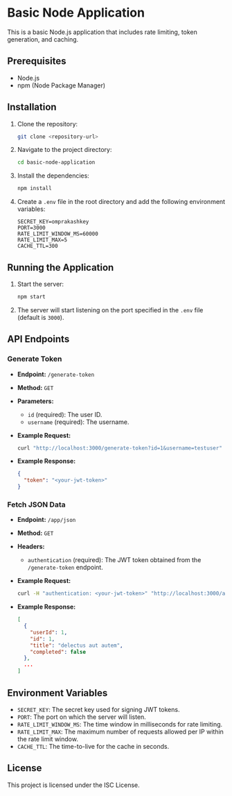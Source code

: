 # Basic Node Application

This is a basic Node.js application that includes rate limiting, token generation, and caching.

## Prerequisites

- Node.js
- npm (Node Package Manager)

## Installation

1. Clone the repository:

    ```sh
    git clone <repository-url>
    ```

2. Navigate to the project directory:

    ```sh
    cd basic-node-application
    ```

3. Install the dependencies:

    ```sh
    npm install
    ```

4. Create a `.env` file in the root directory and add the following environment variables:

    ```plaintext
    SECRET_KEY=omprakashkey
    PORT=3000
    RATE_LIMIT_WINDOW_MS=60000
    RATE_LIMIT_MAX=5
    CACHE_TTL=300
    ```

## Running the Application

1. Start the server:

    ```sh
    npm start
    ```

2. The server will start listening on the port specified in the `.env` file (default is `3000`).

## API Endpoints

### Generate Token

- **Endpoint:** `/generate-token`
- **Method:** `GET`
- **Parameters:**
  - `id` (required): The user ID.
  - `username` (required): The username.

- **Example Request:**

    ```sh
    curl "http://localhost:3000/generate-token?id=1&username=testuser"
    ```

- **Example Response:**

    ```json
    {
      "token": "<your-jwt-token>"
    }
    ```

### Fetch JSON Data

- **Endpoint:** `/app/json`
- **Method:** `GET`
- **Headers:**
  - `authentication` (required): The JWT token obtained from the `/generate-token` endpoint.

- **Example Request:**

    ```sh
    curl -H "authentication: <your-jwt-token>" "http://localhost:3000/app/json"
    ```

- **Example Response:**

    ```json
    [
      {
        "userId": 1,
        "id": 1,
        "title": "delectus aut autem",
        "completed": false
      },
      ...
    ]
    ```

## Environment Variables

- `SECRET_KEY`: The secret key used for signing JWT tokens.
- `PORT`: The port on which the server will listen.
- `RATE_LIMIT_WINDOW_MS`: The time window in milliseconds for rate limiting.
- `RATE_LIMIT_MAX`: The maximum number of requests allowed per IP within the rate limit window.
- `CACHE_TTL`: The time-to-live for the cache in seconds.

## License

This project is licensed under the ISC License.